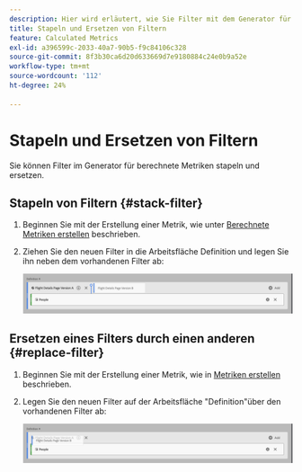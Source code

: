 ```yaml
---
description: Hier wird erläutert, wie Sie Filter mit dem Generator für berechnete Metriken stapeln und ersetzen.
title: Stapeln und Ersetzen von Filtern
feature: Calculated Metrics
exl-id: a396599c-2033-40a7-90b5-f9c84106c328
source-git-commit: 8f3b30ca6d20d633669d7e9180884c24e0b9a52e
workflow-type: tm+mt
source-wordcount: '112'
ht-degree: 24%

---
```


# Stapeln und Ersetzen von Filtern

Sie können Filter im Generator für berechnete Metriken stapeln und ersetzen.

## Stapeln von Filtern {#stack-filter}

1. Beginnen Sie mit der Erstellung einer Metrik, wie unter [Berechnete Metriken erstellen](/help/components/calc-metrics/cm-workflow/cm-build-metrics.md) beschrieben.

1. Ziehen Sie den neuen Filter in die Arbeitsfläche Definition und legen Sie ihn neben dem vorhandenen Filter ab:

   ![Arbeitsfläche &quot;Definition&quot;, auf der die Metrik &quot;US-Besucher&quot;neben den vorhandenen internationalen Besuchern abgelegt wird.](assets/segment-stack.png)

## Ersetzen eines Filters durch einen anderen {#replace-filter}

1. Beginnen Sie mit der Erstellung einer Metrik, wie in [Metriken erstellen](/help/components/calc-metrics/cm-workflow/cm-build-metrics.md) beschrieben.

1. Legen Sie den neuen Filter auf der Arbeitsfläche &quot;Definition&quot;über den vorhandenen Filter ab:

   ![Arbeitsfläche &quot;Definition&quot;mit den USA-Besuchern, die auf der Metrik &quot;Internationale Besucher&quot;verworfen wurden.](assets/segment-replace.png)

